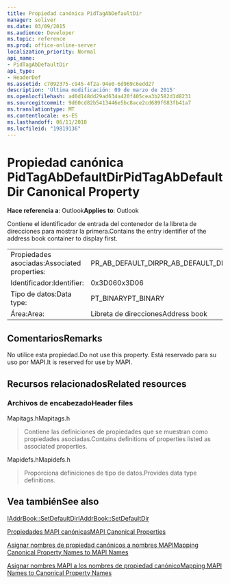 ```yaml
---
title: Propiedad canónica PidTagAbDefaultDir
manager: soliver
ms.date: 03/09/2015
ms.audience: Developer
ms.topic: reference
ms.prod: office-online-server
localization_priority: Normal
api_name:
- PidTagAbDefaultDir
api_type:
- HeaderDef
ms.assetid: c7092375-c945-4f2a-94e0-6d969c6edd27
description: 'Última modificación: 09 de marzo de 2015'
ms.openlocfilehash: ad0d148dd29ad634a420f405cea3b2582d1d8231
ms.sourcegitcommit: 9d60cd82b5413446e5bc8ace2cd689f683fb41a7
ms.translationtype: MT
ms.contentlocale: es-ES
ms.lasthandoff: 06/11/2018
ms.locfileid: "19819136"
---
```

# <a name="pidtagabdefaultdir-canonical-property"></a><span data-ttu-id="9e233-103">Propiedad canónica PidTagAbDefaultDir</span><span class="sxs-lookup"><span data-stu-id="9e233-103">PidTagAbDefaultDir Canonical Property</span></span>

  
  
<span data-ttu-id="9e233-104">**Hace referencia a**: Outlook</span><span class="sxs-lookup"><span data-stu-id="9e233-104">**Applies to**: Outlook</span></span> 
  
<span data-ttu-id="9e233-105">Contiene el identificador de entrada del contenedor de la libreta de direcciones para mostrar la primera.</span><span class="sxs-lookup"><span data-stu-id="9e233-105">Contains the entry identifier of the address book container to display first.</span></span> 
  
|||
|:-----|:-----|
|<span data-ttu-id="9e233-106">Propiedades asociadas:</span><span class="sxs-lookup"><span data-stu-id="9e233-106">Associated properties:</span></span>  <br/> |<span data-ttu-id="9e233-107">PR_AB_DEFAULT_DIR</span><span class="sxs-lookup"><span data-stu-id="9e233-107">PR_AB_DEFAULT_DIR</span></span>  <br/> |
|<span data-ttu-id="9e233-108">Identificador:</span><span class="sxs-lookup"><span data-stu-id="9e233-108">Identifier:</span></span>  <br/> |<span data-ttu-id="9e233-109">0x3D06</span><span class="sxs-lookup"><span data-stu-id="9e233-109">0x3D06</span></span>  <br/> |
|<span data-ttu-id="9e233-110">Tipo de datos:</span><span class="sxs-lookup"><span data-stu-id="9e233-110">Data type:</span></span>  <br/> |<span data-ttu-id="9e233-111">PT_BINARY</span><span class="sxs-lookup"><span data-stu-id="9e233-111">PT_BINARY</span></span>  <br/> |
|<span data-ttu-id="9e233-112">Área:</span><span class="sxs-lookup"><span data-stu-id="9e233-112">Area:</span></span>  <br/> |<span data-ttu-id="9e233-113">Libreta de direcciones</span><span class="sxs-lookup"><span data-stu-id="9e233-113">Address book</span></span>  <br/> |
   
## <a name="remarks"></a><span data-ttu-id="9e233-114">Comentarios</span><span class="sxs-lookup"><span data-stu-id="9e233-114">Remarks</span></span>

<span data-ttu-id="9e233-115">No utilice esta propiedad.</span><span class="sxs-lookup"><span data-stu-id="9e233-115">Do not use this property.</span></span> <span data-ttu-id="9e233-116">Está reservado para su uso por MAPI.</span><span class="sxs-lookup"><span data-stu-id="9e233-116">It is reserved for use by MAPI.</span></span>
  
## <a name="related-resources"></a><span data-ttu-id="9e233-117">Recursos relacionados</span><span class="sxs-lookup"><span data-stu-id="9e233-117">Related resources</span></span>

### <a name="header-files"></a><span data-ttu-id="9e233-118">Archivos de encabezado</span><span class="sxs-lookup"><span data-stu-id="9e233-118">Header files</span></span>

<span data-ttu-id="9e233-119">Mapitags.h</span><span class="sxs-lookup"><span data-stu-id="9e233-119">Mapitags.h</span></span>
  
> <span data-ttu-id="9e233-120">Contiene las definiciones de propiedades que se muestran como propiedades asociadas.</span><span class="sxs-lookup"><span data-stu-id="9e233-120">Contains definitions of properties listed as associated properties.</span></span>
    
<span data-ttu-id="9e233-121">Mapidefs.h</span><span class="sxs-lookup"><span data-stu-id="9e233-121">Mapidefs.h</span></span>
  
> <span data-ttu-id="9e233-122">Proporciona definiciones de tipo de datos.</span><span class="sxs-lookup"><span data-stu-id="9e233-122">Provides data type definitions.</span></span>
    
## <a name="see-also"></a><span data-ttu-id="9e233-123">Vea también</span><span class="sxs-lookup"><span data-stu-id="9e233-123">See also</span></span>



[<span data-ttu-id="9e233-124">IAddrBook::SetDefaultDir</span><span class="sxs-lookup"><span data-stu-id="9e233-124">IAddrBook::SetDefaultDir</span></span>](iaddrbook-setdefaultdir.md)


[<span data-ttu-id="9e233-125">Propiedades MAPI canónicas</span><span class="sxs-lookup"><span data-stu-id="9e233-125">MAPI Canonical Properties</span></span>](mapi-canonical-properties.md)
  
[<span data-ttu-id="9e233-126">Asignar nombres de propiedad canónicos a nombres MAPI</span><span class="sxs-lookup"><span data-stu-id="9e233-126">Mapping Canonical Property Names to MAPI Names</span></span>](mapping-canonical-property-names-to-mapi-names.md)
  
[<span data-ttu-id="9e233-127">Asignar nombres MAPI a los nombres de propiedad canónico</span><span class="sxs-lookup"><span data-stu-id="9e233-127">Mapping MAPI Names to Canonical Property Names</span></span>](mapping-mapi-names-to-canonical-property-names.md)

